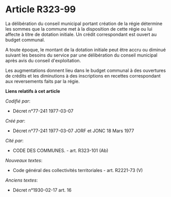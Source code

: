 # Article R323-99

La délibération du conseil municipal portant création de la régie détermine les sommes que la commune met à la disposition de
cette régie ou lui affecte à titre de dotation initiale. Un crédit correspondant est ouvert au budget communal.

A toute époque, le montant de la dotation initiale peut être accru ou diminué suivant les besoins du service par une
délibération du conseil municipal après avis du conseil d'exploitation.

Les augmentations donnent lieu dans le budget communal à des ouvertures de crédits et les diminutions à des inscriptions en
recettes correspondant aux reversements faits par la régie.

**Liens relatifs à cet article**

_Codifié par_:

  - Décret n°77-241 1977-03-07

_Créé par_:

  - Décret n°77-241 1977-03-07 JORF et JONC 18 Mars 1977

_Cité par_:

  - CODE DES COMMUNES. - art. R323-101 (Ab)

_Nouveaux textes_:

  - Code général des collectivités territoriales - art. R2221-73 (V)

_Anciens textes_:

  - Décret n°1930-02-17 art. 16
